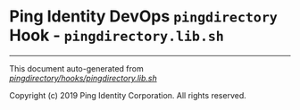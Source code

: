 
# Ping Identity DevOps `pingdirectory` Hook - `pingdirectory.lib.sh`

---
This document auto-generated from _[pingdirectory/hooks/pingdirectory.lib.sh](https://github.com/pingidentity/pingidentity-docker-builds/blob/master/pingdirectory/hooks/pingdirectory.lib.sh)_

Copyright (c)  2019 Ping Identity Corporation. All rights reserved.
